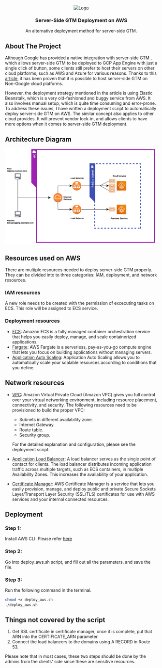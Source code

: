 <br />
<p align="center">
  <a href="https://mightyhive.com/">
    <img src="https://ml.globenewswire.com/Resource/Download/f5b6b602-9c48-401b-b669-e27881a0a7cf?size=5" alt="Logo" width="350" height="100">
  </a>

  <h3 align="center">Server-Side GTM Deployment on AWS</h3>

  <p align="center">
    An alternative deployment method for server-side GTM.
  </p>
</p>


## About The Project
Although Google has provided a native integration with server-side GTM , which
allows server-side GTM to be deployed to GCP App Engine with just a single click
of button, some clients still prefer to host their servers on other cloud
platforms, such as AWS and Azure for various reasons. Thanks to this
[article](https://www.simoahava.com/analytics/deploy-server-side-google-tag-manager-aws/),
it has been proven that it is possible to host server-side GTM on Non-Google
cloud platforms.

However, the deployment strategy mentioned in the article is using Elastic
Beanstalk, which is a very old-fashioned and buggy service from AWS. It also
involves manual setup, which is quite time consuming and error-prone. To address
these issues, I have written a deployment script to automatically deploy
server-side GTM on AWS. The similar concept also applies to other cloud
provides. It will prevent vendor lock-in, and allows clients to have more
options when it comes to server-side GTM deployment.


## Architecture Diagram
<img src="aws_diagram.png" alt="architecture" width=auto height=auto>

## Resources used on AWS
There are multiple resources needed to deploy server-side GTM properly. They can
be divided into to three categories: IAM, deployment, and network resources.

### IAM resources
A new role needs to be created with the permission of excecuting tasks on ECS.
This role will be assigned to ECS service.

### Deployment resources
* [ECS](https://aws.amazon.com/ecs/): Amazon ECS is a fully managed container
  orchestration service that helps you easily deploy, manage, and scale
  containerized applications.
* [Fargate](https://aws.amazon.com/fargate/): AWS Fargate is a serverless,
  pay-as-you-go compute engine that lets you focus on building applications
  without managing servers.
* [Application Auto
  Scaling](https://docs.aws.amazon.com/autoscaling/application/userguide/what-is-application-auto-scaling.html):
  Application Auto Scaling allows you to automatically scale your scalable
  resources according to conditions that you define.

## Network resources
* [VPC](https://aws.amazon.com/vpc/): Amazon Virtual Private Cloud (Amazon VPC)
  gives you full control over your virtual networking environment, including
  resource placement, connectivity, and security. The following resources need
  to be provisioned to build the proper VPC:
  * Subnets in different availability zone.
  * Internet Gateway.
  * Route table.
  * Security group. 

  For the detailed explanation and configuration, please see
  the deployment script.

* [Application Load
  Balancer](https://docs.aws.amazon.com/elasticloadbalancing/latest/application/introduction.html):
  A load balancer serves as the single point of contact for clients. The load
  balancer distributes incoming application traffic across multiple targets,
  such as ECS containers, in multiple Availability Zones. This increases the
  availability of your application.

* [Certificate Manager](https://aws.amazon.com/certificate-manager/): AWS
  Certificate Manager is a service that lets you easily provision, manage, and
  deploy public and private Secure Sockets Layer/Transport Layer Security
  (SSL/TLS) certificates for use with AWS services and your internal connected
  resources.

## Deployment
### Step 1:
Install AWS CLI. Please refer [here](https://docs.aws.amazon.com/cli/latest/userguide/getting-started-install.html)

### Step 2:
Go into deploy_aws.sh script, and fill out all the parameters, and save the
file.

### Step 3:
Run the following command in the terminal.
```sh
chmod +x deploy_aws.sh
./deploy_aws.sh
```

## Things not covered by the script
1. Get SSL certificate in certificate manager, once it is complete, put that ARN
   into the CERTIFICATE_ARN parameter.
2. Connect the load balancers to the domains using A RECORD in Route 53.

Please note that in most cases, these two steps should be done by the admins
from the clients' side since these are sensitive resources.
